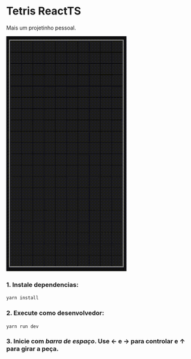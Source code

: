 # Tetris ReactTS
Mais um projetinho pessoal.

![](https://github.com/clintonferraz/tetris/blob/main/src/assets/Gif.gif)

### 1. Instale dependencias:
```
yarn install
```
### 2. Execute como desenvolvedor:
```
yarn run dev
```

### 3. Inicie com *barra de espaço*. Use &#8592; e &#8594; para controlar e  &#8593; para girar a peça.
